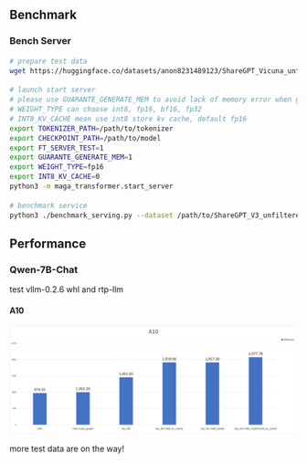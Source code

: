 ## Benchmark
### Bench Server
```bash
# prepare test data
wget https://huggingface.co/datasets/anon8231489123/ShareGPT_Vicuna_unfiltered/resolve/main/ShareGPT_V3_unfiltered_cleaned_split.json

# launch start server
# please use GUARANTE_GENERATE_MEM to avoid lack of memory error when generate
# WEIGHT_TYPE can choose int8, fp16, bf16, fp32
# INT8_KV_CACHE mean use int8 store kv cache, default fp16
export TOKENIZER_PATH=/path/to/tokenizer
export CHECKPOINT_PATH=/path/to/model
export FT_SERVER_TEST=1
export GUARANTE_GENERATE_MEM=1
export WEIGHT_TYPE=fp16
export INT8_KV_CACHE=0
python3 -m maga_transformer.start_server

# benchmark service
python3 ./benchmark_serving.py --dataset /path/to/ShareGPT_V3_unfiltered_cleaned_split.json --tokenizer /path/to/tokenizer --num-prompts 10000 --trust-remote-code --backend rtp-llm --max-batch-size 64
```

## Performance

### Qwen-7B-Chat
test vllm-0.2.6 whl and rtp-llm
#### A10
<img src=picture/A10_perf_data.png width="600px">



more test data are on the way!

